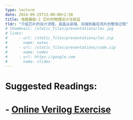 ```yaml
---
type: lecture
date: 2024-09-25T13:00:00+2:50
title: 电路基础-2 芯片的物理设计与验证
tldr: "介绍芯片的设计流程，涵盖从前端、后端到最后流片的整体过程"
# thumbnail: /static_files/presentations/lec.jpg
# links: 
#     - url: /static_files/presentations/lec.zip
#       name: notes
#     - url: /static_files/presentations/code.zip
#       name: codes
#     - url: https://google.com
#       name: slides
---
```

# **Suggested Readings:**
# - [Online Verilog Exercise](http://hdlbits.com)


